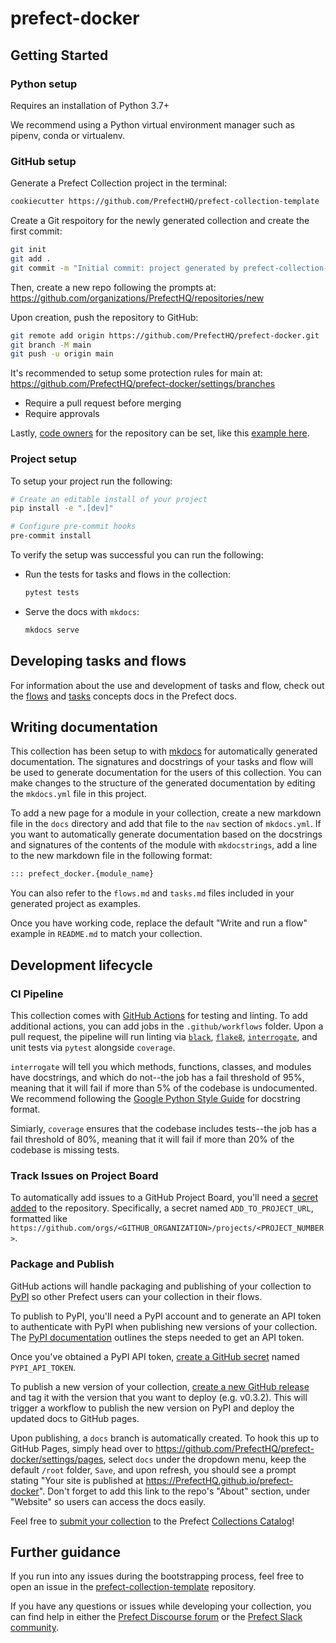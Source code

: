 # prefect-docker

## Getting Started

### Python setup

Requires an installation of Python 3.7+

We recommend using a Python virtual environment manager such as pipenv, conda or virtualenv.

### GitHub setup

Generate a Prefect Collection project in the terminal:

```bash
cookiecutter https://github.com/PrefectHQ/prefect-collection-template
```

Create a Git respoitory for the newly generated collection and create the first commit:

```bash
git init
git add .
git commit -m "Initial commit: project generated by prefect-collection-template"
```

Then, create a new repo following the prompts at:
https://github.com/organizations/PrefectHQ/repositories/new

Upon creation, push the repository to GitHub:
```bash
git remote add origin https://github.com/PrefectHQ/prefect-docker.git
git branch -M main
git push -u origin main
```

It's recommended to setup some protection rules for main at:
https://github.com/PrefectHQ/prefect-docker/settings/branches

- Require a pull request before merging
- Require approvals

Lastly, [code owners](https://docs.github.com/en/repositories/managing-your-repositorys-settings-and-features/customizing-your-repository/about-code-owners) for the repository can be set, like this [example here](https://github.com/PrefectHQ/prefect/blob/master/.github/CODEOWNERS).

### Project setup

To setup your project run the following:

```bash
# Create an editable install of your project
pip install -e ".[dev]"

# Configure pre-commit hooks
pre-commit install
```

To verify the setup was successful you can run the following:

- Run the tests for tasks and flows in the collection:
  ```bash
  pytest tests
  ```
- Serve the docs with `mkdocs`:
  ```bash
  mkdocs serve
  ```

## Developing tasks and flows

For information about the use and development of tasks and flow, check out the [flows](https://orion-docs.prefect.io/concepts/flows/) and [tasks](https://orion-docs.prefect.io/concepts/tasks/) concepts docs in the Prefect docs.

## Writing documentation

This collection has been setup to with [mkdocs](https://www.mkdocs.org/) for automatically generated documentation. The signatures and docstrings of your tasks and flow will be used to generate documentation for the users of this collection. You can make changes to the structure of the generated documentation by editing the `mkdocs.yml` file in this project.

To add a new page for a module in your collection, create a new markdown file in the `docs` directory and add that file to the `nav` section of `mkdocs.yml`. If you want to automatically generate documentation based on the docstrings and signatures of the contents of the module with `mkdocstrings`, add a line to the new markdown file in the following format:

```markdown
::: prefect_docker.{module_name}
```

You can also refer to the `flows.md` and `tasks.md` files included in your generated project as examples.

Once you have working code, replace the default "Write and run a flow" example in `README.md` to match your collection.

## Development lifecycle

### CI Pipeline

This collection comes with [GitHub Actions](https://docs.github.com/en/actions) for testing and linting. To add additional actions, you can add jobs in the `.github/workflows` folder. Upon a pull request, the pipeline will run linting via [`black`](https://black.readthedocs.io/en/stable/), [`flake8`](https://flake8.pycqa.org/en/latest/), [`interrogate`](https://interrogate.readthedocs.io/en/latest/), and unit tests via `pytest` alongside `coverage`.

`interrogate` will tell you which methods, functions, classes, and modules have docstrings, and which do not--the job has a fail threshold of 95%, meaning that it will fail if more than 5% of the codebase is undocumented. We recommend following the [Google Python Style Guide](https://google.github.io/styleguide/pyguide.html#38-comments-and-docstrings) for docstring format.

Simiarly, `coverage` ensures that the codebase includes tests--the job has a fail threshold of 80%, meaning that it will fail if more than 20% of the codebase is missing tests.

### Track Issues on Project Board

To automatically add issues to a GitHub Project Board, you'll need a [secret added](https://docs.github.com/en/actions/security-guides/encrypted-secrets#creating-encrypted-secrets-for-an-environment) to the repository. Specifically, a secret named `ADD_TO_PROJECT_URL`, formatted like `https://github.com/orgs/<GITHUB_ORGANIZATION>/projects/<PROJECT_NUMBER>`.

### Package and Publish

GitHub actions will handle packaging and publishing of your collection to [PyPI](https://pypi.org/) so other Prefect users can your collection in their flows.

To publish to PyPI, you'll need a PyPI account and to generate an API token to authenticate with PyPI when publishing new versions of your collection. The [PyPI documentation](https://pypi.org/help/#apitoken) outlines the steps needed to get an API token.

Once you've obtained a PyPI API token, [create a GitHub secret](https://docs.github.com/en/actions/security-guides/encrypted-secrets#creating-encrypted-secrets-for-a-repository) named `PYPI_API_TOKEN`.

To publish a new version of your collection, [create a new GitHub release](https://docs.github.com/en/repositories/releasing-projects-on-github/managing-releases-in-a-repository#creating-a-release) and tag it with the version that you want to deploy (e.g. v0.3.2). This will trigger a workflow to publish the new version on PyPI and deploy the updated docs to GitHub pages.

Upon publishing, a `docs` branch is automatically created. To hook this up to GitHub Pages, simply head over to https://github.com/PrefectHQ/prefect-docker/settings/pages, select `docs` under the dropdown menu, keep the default `/root` folder, `Save`, and upon refresh, you should see a prompt stating "Your site is published at https://PrefectHQ.github.io/prefect-docker". Don't forget to add this link to the repo's "About" section, under "Website" so users can access the docs easily.

Feel free to [submit your collection](https://orion-docs.prefect.io/collections/overview/#listing-in-the-collections-catalog) to the Prefect [Collections Catalog](https://orion-docs.prefect.io/collections/catalog/)!

## Further guidance

If you run into any issues during the bootstrapping process, feel free to open an issue in the [prefect-collection-template](https://github.com/PrefectHQ/prefect-collection-template) repository.

If you have any questions or issues while developing your collection, you can find help in either the [Prefect Discourse forum](https://discourse.prefect.io/) or the [Prefect Slack community](https://prefect.io/slack).
